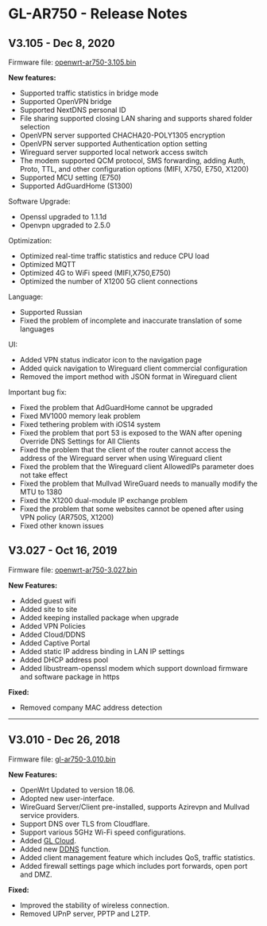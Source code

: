 # GL-AR750 - Release Notes

## V3.105 - Dec 8, 2020

Firmware file: [openwrt-ar750-3.105.bin](https://s3.us-east-2.amazonaws.com/download.gl-inet.com/firmware/ar750/v1/openwrt-ar750-3.105.bin)

**New features:**

- Supported traffic statistics in bridge mode
- Supported OpenVPN bridge
- Supported NextDNS personal ID
- File sharing supported closing LAN sharing and supports shared folder selection
- OpenVPN server supported CHACHA20-POLY1305 encryption
- OpenVPN server supported Authentication option setting
- Wireguard server supported local network access switch
- The modem supported QCM protocol, SMS forwarding, adding Auth, Proto, TTL, and other configuration options (MIFI, X750, E750, X1200)
- Supported MCU setting (E750)
- Supported AdGuardHome (S1300)

Software Upgrade:

- Openssl upgraded to 1.1.1d
- Openvpn upgraded to 2.5.0

Optimization:

- Optimized real-time traffic statistics and reduce CPU load
- Optimized MQTT
- Optimized 4G to WiFi speed (MIFI,X750,E750)
- Optimized the number of X1200 5G client connections

Language:

- Supported Russian
- Fixed the problem of incomplete and inaccurate translation of some languages

UI:

- Added VPN status indicator icon to the navigation page
- Added quick navigation to Wireguard client commercial configuration
- Removed the import method with JSON format in Wireguard client 

Important bug fix:

- Fixed the problem that AdGuardHome cannot be upgraded
- Fixed MV1000 memory leak problem
- Fixed tethering problem with iOS14 system
- Fixed the problem that port 53 is exposed to the WAN after opening Override DNS Settings for All Clients
- Fixed the problem that the client of the router cannot access the address of the Wireguard server when using Wireguard client
- Fixed the problem that the Wireguard client AllowedIPs parameter does not take effect
- Fixed the problem that Mullvad WireGuard needs to manually modify the MTU to 1380
- Fixed the X1200 dual-module IP exchange problem
- Fixed the problem that some websites cannot be opened after using VPN policy (AR750S, X1200)
- Fixed other known issues

## V3.027 - Oct 16, 2019

Firmware file: [openwrt-ar750-3.027.bin](https://s3.us-east-2.amazonaws.com/download.gl-inet.com/firmware/ar750/v1/openwrt-ar750-3.027.bin)

**New Features:**

- Added guest wifi
- Added site to site
- Added keeping installed package when upgrade
- Added VPN Policies
- Added Cloud/DDNS
- Added Captive Portal
- Added static IP address binding in LAN IP settings
- Added DHCP address pool
- Added libustream-openssl modem which support download firmware and software package in https

**Fixed:**

- Removed company MAC address detection

---



## V3.010 - Dec 26, 2018

Firmware file: [gl-ar750-3.010.bin](https://s3.us-east-2.amazonaws.com/download.gl-inet.com/firmware/ar750/v1/openwrt-ar750-3.010.bin)

**New Features:**

- OpenWrt Updated to version 18.06.
- Adopted new user-interface.
- WireGuard Server/Client pre-installed, supports Azirevpn and Mullvad service providers.
- Support DNS over TLS from Cloudflare.
- Support various 5GHz Wi-Fi speed configurations.
- Added [GL Cloud](https://docs.gl-inet.com/en/3/app/cloud/).
- Added new [DDNS](https://docs.gl-inet.com/en/3/app/ddns/) function.
- Added client management feature which includes QoS, traffic statistics.
- Added firewall settings page which includes port forwards, open port and DMZ.

**Fixed:**

- Improved the stability of wireless connection.
- Removed UPnP server, PPTP and L2TP.

